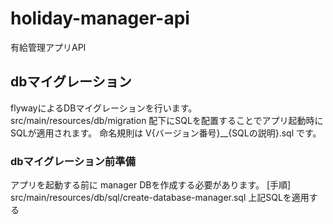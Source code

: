 # holiday-manager-api

有給管理アプリAPI

## dbマイグレーション

flywayによるDBマイグレーションを行います。
src/main/resources/db/migration 配下にSQLを配置することでアプリ起動時にSQLが適用されます。
命名規則は  V{バージョン番号}__{SQLの説明}.sql です。

### dbマイグレーション前準備

アプリを起動する前に manager DBを作成する必要があります。
[手順]
src/main/resources/db/sql/create-database-manager.sql
上記SQLを適用する